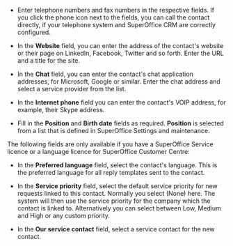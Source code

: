 <!-- markdownlint-disable-file MD041 -->
* Enter telephone numbers and fax numbers in the respective fields. If you click the phone icon next to the fields, you can call the contact directly, if your telephone system and SuperOffice CRM are correctly configured.

* In the **Website** field, you can enter the address of the contact's website or their page on LinkedIn, Facebook, Twitter and so forth. Enter the URL and a title for the site.

* In the **Chat** field, you can enter the contact's chat application addresses, for Microsoft, Google or similar. Enter the chat address and select a service provider from the list.

* In the **Internet phone** field you can enter the contact's VOIP address, for example, their Skype address.

* Fill in the **Position** and **Birth date** fields as required. **Position** is selected from a list that is defined in SuperOffice Settings and maintenance.

The following fields are only available if you have a SuperOffice Service licence or a language licence for SuperOffice Customer Centre:

* In the **Preferred language** field, select the contact's language. This is the preferred language for all reply templates sent to the contact.

* In the **Service priority** field, select the default service priority for new requests linked to this contact. Normally you select (None) here. The system will then use the service priority for the company which the contact is linked to. Alternatively you can select between Low, Medium and High or any custom priority.

* In the **Our service contact** field, select a service contact for the new contact.
